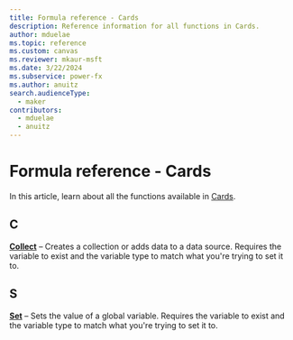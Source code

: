 ```yaml
---
title: Formula reference - Cards
description: Reference information for all functions in Cards.
author: mduelae
ms.topic: reference
ms.custom: canvas
ms.reviewer: mkaur-msft
ms.date: 3/22/2024
ms.subservice: power-fx
ms.author: anuitz
search.audienceType:
  - maker
contributors:
  - mduelae
  - anuitz
---
```


# Formula reference - Cards

In this article, learn about all the functions available in [Cards](/power-apps/cards/overview).

## C

**[Collect](reference/function-clear-collect-clearcollect.md)** – Creates a collection or adds data to a data source. Requires the variable to exist and the variable type to match what you're trying to set it to.

## S

**[Set](reference/function-set.md)** – Sets the value of a global variable. Requires the variable to exist and the variable type to match what you're trying to set it to.

